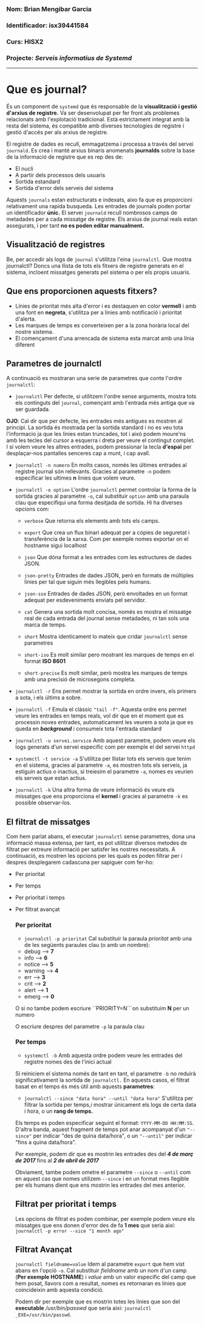 ### Nom: Brian Mengibar Garcia

### Identificador: isx39441584

### Curs: HISX2

### Projecte: _Serveis informatius de Systemd_
----------------------------------------------

# Que es journal?

És un component de ``systemd`` que és responsable de la **visualització i 
gestió d'arxius de registre.** Va ser desenvolupat per fer front als 
problemes relacionats amb l'explotació tradicional. 
Està estrictament integrat amb la resta del sistema, és compatible amb 
diverses tecnologies de registre i gestió d'accés per als arxius de 
registre.

El registre de dades es recull, emmagatzema i processa a través del 
servei ``journald``. Es crea i manté arxius binaris anomenats 
**journalds** sobre la base de la informació de registre que es rep des de:
* El nucli
* A partir dels processos dels usuaris
* Sortida estandard
* Sortida d'error dels serveis del sistema
 
Aquests ``journals`` estan estructurats e indexats, aixo fa que es
proporcioni relativament una rapida busqueda. Les entrades de journals
poden portar un identificador **únic.** El servei ``journald`` recull nombrosos 
camps de metadades per a cada missatge de registre. Els arxius de journal 
reals estan assegurats, i per tant **no es poden editar manualment.**

## Visualització de registres

Be, per accedir als logs de ``journal`` s'utilitza l'eina ``journalctl``.
Que mostra journalctl? Doncs una llista de tots els fitxers de registre
generats en el sistema, incloent missatges generats pel sistema o per els
propis usuaris.

## Que ens proporcionen aquests fitxers?

* Línies de prioritat més alta d'error i es destaquen en color **vermell** 
i amb una font en **negreta**, s'utilitza per a línies amb notificació i
prioritat d'alerta.
* Les marques de temps es converteixen per a la zona horària local del nostre sistema.
* El començament d'una arrencada de sistema esta marcat amb una línia diferent

## Parametres de journalctl

A continuació es mostraran una serie de parametres que conte l'ordre
``journalctl``:

* ``journalctl``
Per defecte, si utilitzem l'ordre sense arguments, mostra tots els 
continguts del ``journal``, començant amb l'entrada més antiga que va ser guardada.

**OJO**: Cal dir que per defecte, les entrades més antigues es mostren 
al principi. La sortida és mostrada per la sortida standard i no es veu 
tota l'informacio ja que les línies estan truncades, tot i això podem 
moure'ns amb les tecles del cursor a esquerra i dreta per veure el 
contingut complet. I si volem veure les altres entrades, podem pressionar 
la tecla **d'espai** per desplaçar-nos pantalles senceres cap a munt, i cap avall.

* ``journalctl -n numero``
En molts casos, només les últimes entrades al registre journal són 
rellevants. Gracies al parametre ``-n`` podem especificar les ultimes **n**
linies que volem veure.

* ``journalctl -o option``
L'ordre ``journalctl`` permet controlar la forma de la sortida gracies
al parametre ``-o``, cal substituir ``option`` amb una paraula clau que 
especifiqui una forma desitjada de sortida. Hi ha diverses opcions com:
  * ``verbose`` 
  Que retorna els elements amb tots els camps.
    
  * ``export``
  Que crea un flux binari adequat per a còpies de seguretat i transferència
  de la xarxa. Com per exemple nomes exportar on el hostname sigui
  localhost
  
  * ``json``
  Que dóna format a les entrades com les estructures de dades JSON. 
  
  * ``json-pretty``
  Entrades de dades JSON, però en formats de múltiples 
  línies per tal que siguin més llegibles pels humans.
  
  * ``json-sse``
  Entrades de dades JSON, però envoltades en un format adequat per
  esdeveniments enviats pel servidor.
  
  * ``cat``
  Genera una sortida molt concisa, només es mostra el missatge real de 
  cada entrada del journal sense metadades, ni tan sols una marca de temps.
  

  * ``short``
  Mostra identicament lo mateix que cridar ``journalctl`` sense parametres
  

  * ``short-iso``
  Es molt similar pero mostrant les marques de temps en el format
  **ISO 8601**
  

  * ``short-precise``
  Es molt similar, però mostra les marques de temps amb una precisió de 
  microsegons completa.
  


* ``journalctl -r``
Ens permet mostrar la sortida en ordre invers, els primers a sota, 
i els últims a sobre.



* ``journalctl -f``
Emula el clàssic ``"tail -f"``. Aquesta ordre ens permet veure les entrades
en temps reals, vol dir que en el moment que es processin noves entrades,
automaticament les veurem a sota ja que es queda en **_background_** i
consumeix tota l'entrada standard



* ``journalctl -u servei.service``
Amb aquest parametre, podem veure els logs generats d'un servei
especific com per exemple el del servei ``httpd``


* ``systemctl -t service -a``
S'utilitza per llistar tots els serveis que tenim en el sistema, gracies
al parametre ``-a``, es mostren tots els serveis, ja estiguin actius o
inactius, si treiesim el parametre ``-a``, nomes es veurien els serveis
que estan actius.



* ``journalctl -k``
Una altra forma de veure informació és veure els missatges que ens proporciona
el **kernel** i gracies al parametre ``-k`` es possible observar-los.



## El filtrat de missatges

Com hem parlat abans, el executar ``journalctl`` sense parametres,
dona una informació massa extensa, per tant, es pot utilitzar diversos
metodes de filtrat per extreure informació per satisfer les nostres
necessitats. A continuació, es mostren les opcions per les quals es poden
filtrar per i despres desplegarem cadascuna per sapiguer com fer-ho:

* Per prioritat
* Per temps
* Per prioritat i temps
* Per filtrat avançat

  ### Per prioritat
  
  * ``journalctl -p prioritat``
  Cal substituir la paraula _prioritat_ amb una de les següents paraules 
  clau (o amb un nombre): 
   * debug --> **7**
   * info --> **6**
   * notice --> **5**
   * warning --> **4**
   * err --> **3**
   * crit --> **2**
   * alert --> **1**
   * emerg --> **0**
   

   
   O si no tambe podem escriure ``PRIORITY=N```on substituim **N** per un
   numero
   

   
   O escriure despres del parametre ``-p`` la paraula clau
   


  ### Per temps
  
  * ``systemctl -b``
  Amb aquesta ordre podem veure les entrades del registre nomes des de
  l'inici actual

 

  Si reiniciem el sistema només de tant en tant, el parametre ``-b`` 
  no reduirà significativament la sortida de ``journalctl.``
  En aquests casos, el filtrat basat en el temps és més útil amb aquests
  **parametres**:
  
  * ``journalctl --since "data hora" --until "data hora"``
  S'utilitza per filtrar la sortida per temps,i mostrar únicament els logs
  de certa data i hora, o un **rang de temps.**

  Els temps es poden especificar seguint el format: ``YYYY-MM-DD HH:MM:SS``.
  D'altra banda, aquest fragment de temps pot anar acompanyat d'un ``"--since"``
  per indicar "des de quina data/hora", o un ``"--until"`` per indicar "fins a quina
  data/hora".

  Per exemple, podem dir que es mostrin les entrades des del **_4 de març de
  2017_** fins al **_2 de abril de 2017_**



  Obviament, tambe podem ometre el parametre ``--since`` o ``--until``
  com en aquest cas que nomes utilizem ``--since`` i en un format
  mes llegible per els humans dient que ens mostrin les entrades del mes
  anterior.



  ## Filtrat per prioritat i temps
  
  Les opcions de filtrat es poden combinar, per exemple podem veure
  els missatges que ens donen d'error des de fa **1 mes** que seria aixi:
  ``journalctl -p error --sice "1 month ago"``
  
  
  ## Filtrat Avançat
  
  ``journalctl fieldname=value``
  Idem al parametre ``export`` que hem vist abans en l'opció ``-o``.
  Cal substituir _fieldname_ amb un nom d'un camp (**Per exemple 
  HOSTNAME**) i _value_ amb un valor especific del camp que hem posat, llavors
  com a resultat, nomes es retornaran es linies que coincideixin amb
  aquesta condició.
  
  Podem dir per exemple que es mostrin totes les linies que son del
  **executable** _/usr/bin/passwd_ que seria aixi:
  ``journalctl _EXE=/usr/bin/passwd``.
  
